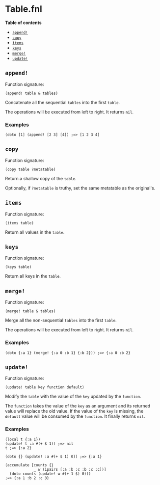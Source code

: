 # Table.fnl

**Table of contents**

- [`append!`](#append)
- [`copy`](#copy)
- [`items`](#items)
- [`keys`](#keys)
- [`merge!`](#merge)
- [`update!`](#update)

## `append!`
Function signature:

```
(append! table & tables)
```

Concatenate all the sequential `tables` into the first `table`.

The operations will be executed from left to right.
It returns `nil`.

### Examples

```fennel
(doto [1] (append! [2 3] [4]) ;=> [1 2 3 4]
```

## `copy`
Function signature:

```
(copy table ?metatable)
```

Return a shallow copy of the `table`.

Optionally, if `?metatable` is truthy, set the same metatable as the original's.

## `items`
Function signature:

```
(items table)
```

Return all values in the `table`.

## `keys`
Function signature:

```
(keys table)
```

Return all keys in the `table`.

## `merge!`
Function signature:

```
(merge! table & tables)
```

Merge all the non-sequential `tables` into the first `table`.

The operations will be executed from left to right.
It returns `nil`.

### Examples

```fennel
(doto {:a 1} (merge! {:a 0 :b 1} {:b 2})) ;=> {:a 0 :b 2}
```

## `update!`
Function signature:

```
(update! table key function default)
```

Modify the `table` with the value of the `key` updated by the `function`.

The `function` takes the value of the `key` as an argument and its
returned value will replace the old value.
If the value of the `key` is missing, the `default` value will be
consumed by the `function`.
It finally returns `nil`.

### Examples

```fennel
(local t {:a 1})
(update! t :a #(+ $ 1)) ;=> nil
t ;=> {:a 2}

(doto {} (update! :a #(+ $ 1) 0)) ;=> {:a 1}

(accumulate [counts {}
             _ w (ipairs [:a :b :c :b :c :c])]
  (doto counts (update! w #(+ 1 $) 0)))
;=> {:a 1 :b 2 :c 3}
```


<!-- Generated with Fenneldoc 1.0.1-dev-7960056
     https://gitlab.com/andreyorst/fenneldoc -->
